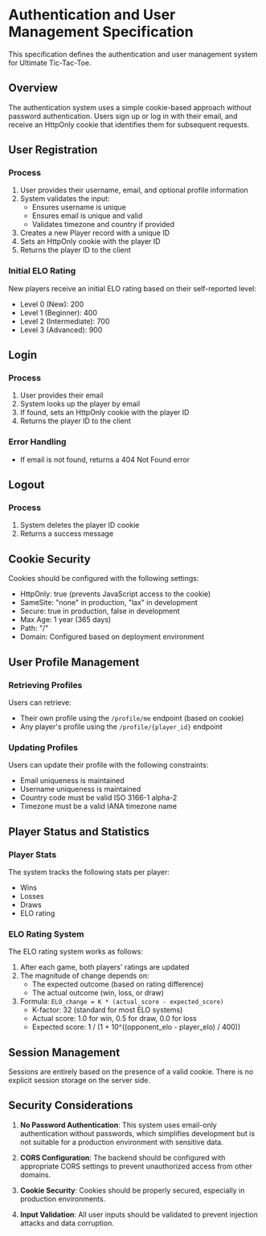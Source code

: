 # Authentication and User Management Specification

This specification defines the authentication and user management system for Ultimate Tic-Tac-Toe.

## Overview

The authentication system uses a simple cookie-based approach without password authentication. Users sign up or log in with their email, and receive an HttpOnly cookie that identifies them for subsequent requests.

## User Registration

### Process

1. User provides their username, email, and optional profile information
2. System validates the input:
   - Ensures username is unique
   - Ensures email is unique and valid
   - Validates timezone and country if provided
3. Creates a new Player record with a unique ID
4. Sets an HttpOnly cookie with the player ID
5. Returns the player ID to the client

### Initial ELO Rating

New players receive an initial ELO rating based on their self-reported level:
- Level 0 (New): 200
- Level 1 (Beginner): 400
- Level 2 (Intermediate): 700
- Level 3 (Advanced): 900

## Login

### Process

1. User provides their email
2. System looks up the player by email
3. If found, sets an HttpOnly cookie with the player ID
4. Returns the player ID to the client

### Error Handling

- If email is not found, returns a 404 Not Found error

## Logout

### Process

1. System deletes the player ID cookie
2. Returns a success message

## Cookie Security

Cookies should be configured with the following settings:

- HttpOnly: true (prevents JavaScript access to the cookie)
- SameSite: "none" in production, "lax" in development
- Secure: true in production, false in development
- Max Age: 1 year (365 days)
- Path: "/"
- Domain: Configured based on deployment environment

## User Profile Management

### Retrieving Profiles

Users can retrieve:
- Their own profile using the `/profile/me` endpoint (based on cookie)
- Any player's profile using the `/profile/{player_id}` endpoint

### Updating Profiles

Users can update their profile with the following constraints:
- Email uniqueness is maintained
- Username uniqueness is maintained
- Country code must be valid ISO 3166-1 alpha-2 
- Timezone must be a valid IANA timezone name

## Player Status and Statistics

### Player Stats

The system tracks the following stats per player:
- Wins
- Losses
- Draws
- ELO rating

### ELO Rating System

The ELO rating system works as follows:

1. After each game, both players' ratings are updated
2. The magnitude of change depends on:
   - The expected outcome (based on rating difference)
   - The actual outcome (win, loss, or draw)
3. Formula: `ELO_change = K * (actual_score - expected_score)`
   - K-factor: 32 (standard for most ELO systems)
   - Actual score: 1.0 for win, 0.5 for draw, 0.0 for loss
   - Expected score: 1 / (1 + 10^((opponent_elo - player_elo) / 400))

## Session Management

Sessions are entirely based on the presence of a valid cookie. There is no explicit session storage on the server side.

## Security Considerations

1. **No Password Authentication**: This system uses email-only authentication without passwords, which simplifies development but is not suitable for a production environment with sensitive data.

2. **CORS Configuration**: The backend should be configured with appropriate CORS settings to prevent unauthorized access from other domains.

3. **Cookie Security**: Cookies should be properly secured, especially in production environments.

4. **Input Validation**: All user inputs should be validated to prevent injection attacks and data corruption.